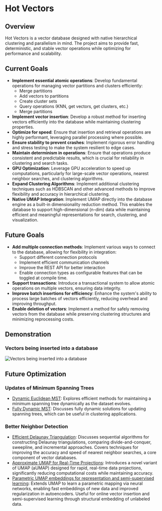 # Hot Vectors

## Overview
Hot Vectors is a vector database designed with native hierarchical clustering and parallelism in mind. The project aims to provide fast, deterministic, and stable vector operations while optimizing for performance and scalability.

## Current Goals
- **Implement essential atomic operations**: Develop fundamental operations for managing vector partitions and clusters efficiently:
  - Merge partitions
  - Add vectors to partitions
  - Create cluster sets
  - Query operations (KNN, get vectors, get clusters, etc.)
  - Merge partitions
- **Implement vector insertion**: Develop a robust method for inserting vectors efficiently into the database while maintaining clustering properties.
- **Optimize for speed**: Ensure that insertion and retrieval operations are highly performant, leveraging parallel processing where possible.
- **Ensure stability to prevent crashes**: Implement rigorous error handling and stress testing to make the system resilient to edge cases.
- **Maintain determinism in operations**: Ensure that operations produce consistent and predictable results, which is crucial for reliability in clustering and search tasks.
- **GPU Optimization**: Leverage GPU acceleration to speed up computations, particularly for large-scale vector operations, nearest neighbor searches, and clustering algorithms.
- **Expand Clustering Algorithms**: Implement additional clustering techniques such as HDBSCAN and other advanced methods to improve flexibility and accuracy in hierarchical clustering.
- **Native UMAP Integration**: Implement UMAP directly into the database engine as a built-in dimensionality reduction method. This enables the database to support high-dimensional (n-dim) data while maintaining efficient and meaningful representations for search, clustering, and visualization.

## Future Goals
- **Add multiple connection methods**: Implement various ways to connect to the database, allowing for flexibility in integration:
  - Support different connection protocols
  - Implement efficient communication channels
  - Improve the REST API for better interaction
  - Enable connection types as configurable features that can be toggled at compile time.
- **Support transactions**: Introduce a transactional system to allow atomic operations on multiple vectors, ensuring data integrity.
- **Improve batch insertions for efficiency**: Enhance the system's ability to process large batches of vectors efficiently, reducing overhead and improving throughput.
- **Enable deletion of vectors**: Implement a method for safely removing vectors from the database while preserving clustering structures and minimizing reprocessing costs.

## Demonstration
### Vectors being inserted into a database
![Vectors being inserted into a database](.\demo.gif)

## Future Optimization

### Updates of Minimum Spanning Trees
- [Dynamic Euclidean MST](https://link.springer.com/article/10.1007/BF01228509): Explores efficient methods for maintaining a minimum spanning tree dynamically as the dataset evolves.
- [Fully Dynamic MST](https://link.springer.com/article/10.1007/BF01944354): Discusses fully dynamic solutions for updating spanning trees, which can be useful in clustering applications.

### Better Neighbor Detection
- [Efficient Delaunay Triangulation](https://dl.acm.org/doi/pdf/10.1145/220279.220286): Discusses sequential algorithms for constructing Delaunay triangulations, comparing divide-and-conquer, sweepline, and incremental approaches. Covers techniques for improving the accuracy and speed of nearest neighbor searches, a core component of vector databases.
- [Approximate UMAP for Real-Time Projections](https://arxiv.org/pdf/2404.04001): Introduces a novel variant of UMAP (aUMAP) designed for rapid, real-time data projections, significantly reducing computational costs while maintaining accuracy.
- [Parametric UMAP embeddings for representation and semi-supervised learning](https://arxiv.org/pdf/2009.12981): Extends UMAP to learn a parametric mapping via neural networks, enabling fast embeddings of new data and improved regularization in autoencoders. Useful for online vector insertion and semi-supervised learning through structural embedding of unlabeled data.
